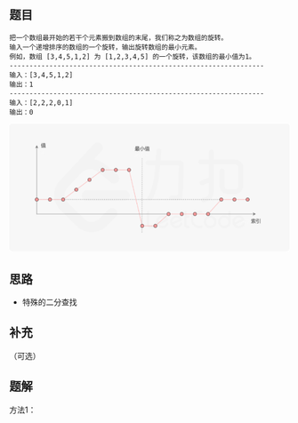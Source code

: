 ## 题目

```None
把一个数组最开始的若干个元素搬到数组的末尾，我们称之为数组的旋转。
输入一个递增排序的数组的一个旋转，输出旋转数组的最小元素。
例如，数组 [3,4,5,1,2] 为 [1,2,3,4,5] 的一个旋转，该数组的最小值为1。  
----------------------------------------------------------------
输入：[3,4,5,1,2]
输出：1
----------------------------------------------------------------
输入：[2,2,2,0,1]
输出：0
```

![image-20210526213804665](../.screenshots/image-20210526213804665.png)

## 思路

- 特殊的二分查找


## 补充

（可选）

## 题解

方法1：

```python

```